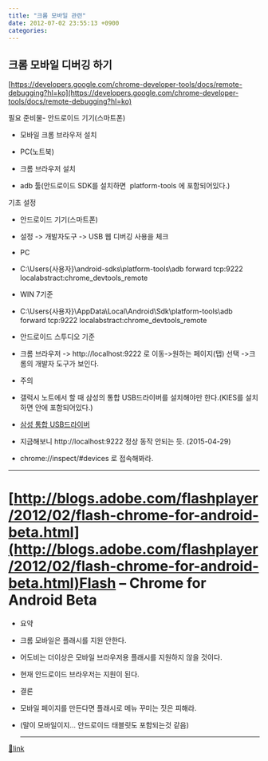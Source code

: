 ```yaml
---
title: "크롬 모바일 관련"
date: 2012-07-02 23:55:13 +0900
categories: 
---
```

  

크롬 모바일 디버깅 하기
-------------

[https://developers.google.com/chrome-developer-tools/docs/remote-debugging?hl=ko](https://developers.google.com/chrome-developer-tools/docs/remote-debugging?hl=ko)  


필요 준비물- 안드로이드 기기(스마트폰)
- 모바일 크롬 브라우저 설치

- PC(노트북)
- 크롬 브라우저 설치
- adb 툴(안드로이드 SDK를 설치하면 
platform-tools 에 포함되어있다.)


기초 설정



- 안드로이드 기기(스마트폰) 
- 설정 -&gt; 개발자도구 -&gt; USB 웹 디버깅 사용을 체크

- PC
- C:\Users\{사용자}\android-sdks\platform-tools\adb forward tcp:9222 localabstract:chrome_devtools_remote
- WIN 7기준

- C:\Users\{사용자}\AppData\Local\Android\Sdk\platform-tools\adb forward tcp:9222 localabstract:chrome_devtools_remote
- 안드로이드 스투디오 기준

- 크롬 브라우저 -&gt; http://localhost:9222 로 이동-&gt;원하는 페이지(탭) 선택 -&gt;크롬의 개발자 도구가 보인다.
- 주의
- 갤럭시 노트에서 할 때 삼성의 통합 USB드라이버를 설치해야만 한다.(KIES를 설치하면 안에 포함되어있다.)
- [삼성 통합 USB드라이버](http://www.samsung.com/sec/support/pcApplication/KIES)


- 지금해보니 http://localhost:9222 정상 동작 안되는 듯. (2015-04-29)
- chrome://inspect/#devices 로 접속해봐라.



- - - - - -

  
[http://blogs.adobe.com/flashplayer/2012/02/flash-chrome-for-android-beta.html](http://blogs.adobe.com/flashplayer/2012/02/flash-chrome-for-android-beta.html)Flash – Chrome for Android Beta
===============================

- 요약
- 크롬 모바일은 플래시를 지원 안한다.
- 어도비는 더이상은 모바일 브라우저용 플래시를 지원하지 않을 것이다.
- 현재 안드로이드 브라우저는 지원이 된다.

- 결론
- 모바일 페이지를 만든다면 플래시로 메뉴 꾸미는 짓은 피해라.
- (말이 모바일이지... 안드로이드 태블릿도 포함되는것 같음)


  


  ***
[🔗link](http://www.mins01.com/mh/tech/read/780)